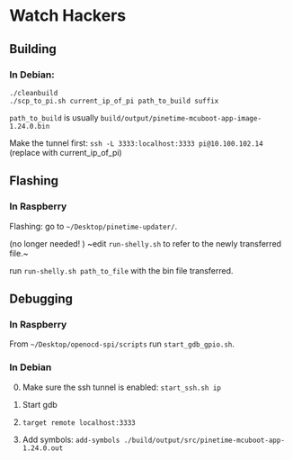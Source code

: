 # Watch Hackers

## Building

### In Debian:

```
./cleanbuild
./scp_to_pi.sh current_ip_of_pi path_to_build suffix
```

`path_to_build` is usually `build/output/pinetime-mcuboot-app-image-1.24.0.bin`

Make the tunnel first:
`ssh -L 3333:localhost:3333 pi@10.100.102.14` (replace with current_ip_of_pi)

## Flashing

### In Raspberry

Flashing:
go to `~/Desktop/pinetime-updater/`.

(no longer needed! ) ~edit `run-shelly.sh` to refer to the newly transferred file.~

run `run-shelly.sh path_to_file` with the bin file transferred.

## Debugging

### In Raspberry

From `~/Desktop/openocd-spi/scripts`
run `start_gdb_gpio.sh`.

### In Debian

0. Make sure the ssh tunnel is enabled: `start_ssh.sh ip`

1. Start gdb
2. `target remote localhost:3333`
3. Add symbols: `add-symbols ./build/output/src/pinetime-mcuboot-app-1.24.0.out`

